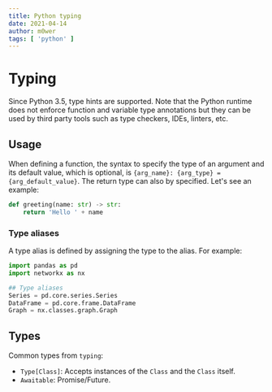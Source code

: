 ```yaml
---
title: Python typing
date: 2021-04-14
author: m0wer
tags: [ 'python' ]
---
```


# Typing

Since Python 3.5, type hints are supported. Note that the Python runtime does
not enforce function and variable type annotations but they can be used by
third party tools such as type checkers, IDEs, linters, etc.

## Usage

When defining a function, the syntax to specify the type of an argument and its
default value, which is optional, is
`{arg_name}: {arg_type} = {arg_default_value}`. The return type can also by
specified. Let's see an example:

```python
def greeting(name: str) -> str:
    return 'Hello ' + name
```

### Type aliases

A type alias is defined by assigning the type to the alias. For example:

```python
import pandas as pd
import networkx as nx

## Type aliases
Series = pd.core.series.Series
DataFrame = pd.core.frame.DataFrame
Graph = nx.classes.graph.Graph
```

## Types

Common types from `typing`:

* `Type[Class]`: Accepts instances of the `Class` and the `Class` itself.
* `Awaitable`: Promise/Future.
